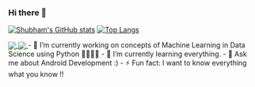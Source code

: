 ### Hi there 👋

<!--
**ShubhamPednekar17/ShubhamPednekar17** is a ✨ _special_ ✨ repository because its `README.md` (this file) appears on your GitHub profile.
-->

[![Shubham's GitHub stats](https://github-readme-stats.vercel.app/api?username=shubyaa&show_icons=true&theme=gruvbox)](https://github.com/shubyaa)
[![Top Langs](https://github-readme-stats.vercel.app/api/top-langs/?username=shubyaa&layout=compact)](https://github.com/shubyaa)


<a href="https://github-readme-stats.vercel.app/api/pin/?username=shubyaa&repo=Music-player-using-kotlin">
  <img align="center" src="https://github.com/shubyaa/Music-player-using-kotlin" />
</a>

<a href="https://github-readme-stats.vercel.app/api/pin/?username=shubyaa&repo=Data-Visualization-with-Python">
  <img align="center" src="https://github.com/shubyaa/Data-Visualization-with-Python" />
</a>
- 🔭 I’m currently working on concepts of Machine Learning in Data Science using Python 🐍🐍🐍🐍
- 🌱 I’m currently learning everything.
- 💬 Ask me about Android Development :)
- ⚡ Fun fact: I want to know everything what you know !!
